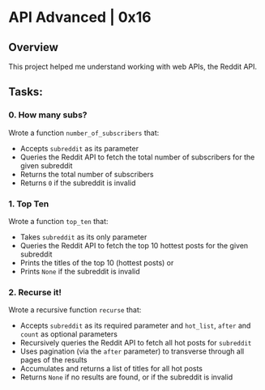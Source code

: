 # API Advanced | 0x16

## Overview
This project helped me understand working with web APIs, the Reddit API.

## Tasks:

### 0. How many subs?
  Wrote a function `number_of_subscribers` that:
  - Accepts `subreddit` as its parameter
  - Queries the Reddit API to fetch the total number of subscribers for the given subreddit
  - Returns the total number of subscribers
  - Returns `0` if the subreddit is invalid

### 1. Top Ten
  Wrote a function `top_ten` that:
  - Takes `subreddit` as its only parameter
  - Queries the Reddit API to fetch the top 10 hottest posts for the given subreddit
  - Prints the titles of the top 10 (hottest posts) or
  - Prints `None` if the subreddit is invalid

### 2. Recurse it!
  Wrote a recursive function `recurse` that:
  - Accepts `subreddit` as its required parameter and
    `hot_list`, `after` and `count` as optional parameters
  - Recursively queries the Reddit API to fetch all hot posts for `subreddit`
  - Uses pagination (via the `after` parameter) to transverse through all pages of the results
  - Accumulates and returns a list of titles for all hot posts
  - Returns `None` if no results are found, or if the subreddit is invalid